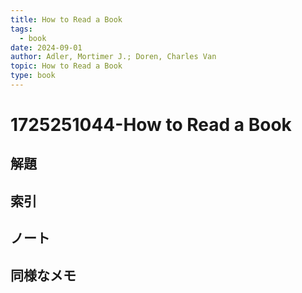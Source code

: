 ```yaml
---
title: How to Read a Book
tags:
  - book
date: 2024-09-01
author: Adler, Mortimer J.; Doren, Charles Van
topic: How to Read a Book
type: book
---
```


# 1725251044-How to Read a Book

## 解題


## 索引

## ノート

## 同様なメモ